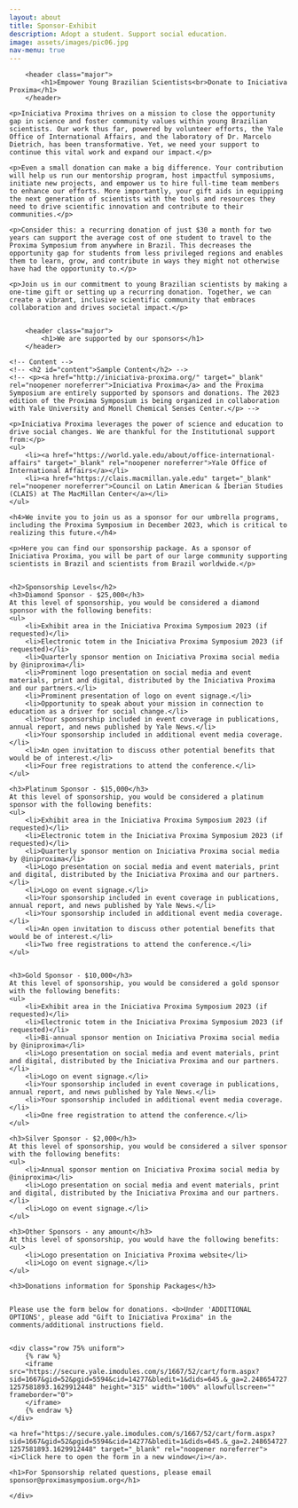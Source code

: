 ```yaml
---
layout: about
title: Sponsor-Exhibit
description: Adopt a student. Support social education.
image: assets/images/pic06.jpg
nav-menu: true
---
```


<!-- Main -->
<div id="main" class="alt">

<!-- One -->
<section id="one">
	<div class="inner">


		<header class="major">
			<h1>Empower Young Brazilian Scientists<br>Donate to Iniciativa Proxima</h1>
		</header>

	<p>Iniciativa Proxima thrives on a mission to close the opportunity gap in science and foster community values within young Brazilian scientists. Our work thus far, powered by volunteer efforts, the Yale Office of International Affairs, and the laboratory of Dr. Marcelo Dietrich, has been transformative. Yet, we need your support to continue this vital work and expand our impact.</p>

	<p>Even a small donation can make a big difference. Your contribution will help us run our mentorship program, host impactful symposiums, initiate new projects, and empower us to hire full-time team members to enhance our efforts. More importantly, your gift aids in equipping the next generation of scientists with the tools and resources they need to drive scientific innovation and contribute to their communities.</p>

	<p>Consider this: a recurring donation of just $30 a month for two years can support the average cost of one student to travel to the Proxima Symposium from anywhere in Brazil. This decreases the opportunity gap for students from less privileged regions and enables them to learn, grow, and contribute in ways they might not otherwise have had the opportunity to.</p>

	<p>Join us in our commitment to young Brazilian scientists by making a one-time gift or setting up a recurring donation. Together, we can create a vibrant, inclusive scientific community that embraces collaboration and drives societal impact.</p>


		<header class="major">
			<h1>We are supported by our sponsors</h1>
		</header>

	<!-- Content -->
	<!-- <h2 id="content">Sample Content</h2> -->
	<!-- <p><a href="http://iniciativa-proxima.org/" target="_blank" rel="noopener noreferrer">Iniciativa Proxima</a> and the Proxima Symposium are entirely supported by sponsors and donations. The 2023 edition of the Proxima Symposium is being organized in collaboration with Yale University and Monell Chemical Senses Center.</p> -->

	<p>Iniciativa Proxima leverages the power of science and education to drive social changes. We are thankful for the Institutional support from:</p>
	<ul>
		<li><a href="https://world.yale.edu/about/office-international-affairs" target="_blank" rel="noopener noreferrer">Yale Office of International Affairs</a></li>
		<li><a href="https://clais.macmillan.yale.edu" target="_blank" rel="noopener noreferrer">Council on Latin American & Iberian Studies (CLAIS) at The MacMillan Center</a></li>
	</ul> 

	<h4>We invite you to join us as a sponsor for our umbrella programs, including the Proxima Symposium in December 2023, which is critical to realizing this future.</h4>
	
	<p>Here you can find our sponsorship package. As a sponsor of Iniciativa Proxima, you will be part of our large community supporting scientists in Brazil and scientists from Brazil worldwide.</p>


	<h2>Sponsorship Levels</h2>
	<h3>Diamond Sponsor - $25,000</h3>
	At this level of sponsorship, you would be considered a diamond sponsor with the following benefits:
	<ul>
		<li>Exhibit area in the Iniciativa Proxima Symposium 2023 (if requested)</li>
		<li>Electronic totem in the Iniciativa Proxima Symposium 2023 (if requested)</li>
		<li>Quarterly sponsor mention on Iniciativa Proxima social media by @iniproxima</li>
		<li>Prominent logo presentation on social media and event materials, print and digital, distributed by the Iniciativa Proxima and our partners.</li>
		<li>Prominent presentation of logo on event signage.</li>
		<li>Opportunity to speak about your mission in connection to education as a driver for social change.</li>
		<li>Your sponsorship included in event coverage in publications, annual report, and news published by Yale News.</li>
		<li>Your sponsorship included in additional event media coverage.</li>
		<li>An open invitation to discuss other potential benefits that would be of interest.</li>
		<li>Four free registrations to attend the conference.</li>
	</ul> 

	<h3>Platinum Sponsor - $15,000</h3>
	At this level of sponsorship, you would be considered a platinum sponsor with the following benefits:
	<ul>
		<li>Exhibit area in the Iniciativa Proxima Symposium 2023 (if requested)</li>
		<li>Electronic totem in the Iniciativa Proxima Symposium 2023 (if requested)</li>
		<li>Quarterly sponsor mention on Iniciativa Proxima social media by @iniproxima</li>
		<li>Logo presentation on social media and event materials, print and digital, distributed by the Iniciativa Proxima and our partners.</li>
		<li>Logo on event signage.</li>
		<li>Your sponsorship included in event coverage in publications, annual report, and news published by Yale News.</li>
		<li>Your sponsorship included in additional event media coverage.</li>
		<li>An open invitation to discuss other potential benefits that would be of interest.</li>
		<li>Two free registrations to attend the conference.</li>
	</ul>


	<h3>Gold Sponsor - $10,000</h3>
	At this level of sponsorship, you would be considered a gold sponsor with the following benefits:
	<ul>
		<li>Exhibit area in the Iniciativa Proxima Symposium 2023 (if requested)</li>
		<li>Electronic totem in the Iniciativa Proxima Symposium 2023 (if requested)</li>
		<li>Bi-annual sponsor mention on Iniciativa Proxima social media by @iniproxima</li>
		<li>Logo presentation on social media and event materials, print and digital, distributed by the Iniciativa Proxima and our partners.</li>
		<li>Logo on event signage.</li>
		<li>Your sponsorship included in event coverage in publications, annual report, and news published by Yale News.</li>
		<li>Your sponsorship included in additional event media coverage.</li>
		<li>One free registration to attend the conference.</li>
	</ul>

	<h3>Silver Sponsor - $2,000</h3>
	At this level of sponsorship, you would be considered a silver sponsor with the following benefits:
	<ul>
		<li>Annual sponsor mention on Iniciativa Proxima social media by @iniproxima</li>
		<li>Logo presentation on social media and event materials, print and digital, distributed by the Iniciativa Proxima and our partners.</li>
		<li>Logo on event signage.</li>
	</ul>

	<h3>Other Sponsors - any amount</h3>
	At this level of sponsorship, you would have the following benefits:
	<ul>
		<li>Logo presentation on Iniciativa Proxima website</li>
		<li>Logo on event signage.</li>
	</ul>

	<h3>Donations information for Sponship Packages</h3>


	Please use the form below for donations. <b>Under 'ADDITIONAL OPTIONS', please add "Gift to Iniciativa Proxima" in the comments/additional instructions field.


	<div class="row 75% uniform">
		{% raw %}
		<iframe src="https://secure.yale.imodules.com/s/1667/52/cart/form.aspx?sid=1667&gid=52&pgid=5594&cid=14277&bledit=1&dids=645.&_ga=2.248654727.1827790529.1685539200-1257581893.1629912448" height="315" width="100%" allowfullscreen="" frameborder="0">
    	</iframe>
		{% endraw %}
	</div>

	<a href="https://secure.yale.imodules.com/s/1667/52/cart/form.aspx?sid=1667&gid=52&pgid=5594&cid=14277&bledit=1&dids=645.&_ga=2.248654727.1827790529.1685539200-1257581893.1629912448" target="_blank" rel="noopener noreferrer"><i>Click here to open the form in a new window</i></a>.
	
	<h1>For Sponsorship related questions, please email sponsor@proximasymposium.org</h1>

	</div>
</section>
</div>
















